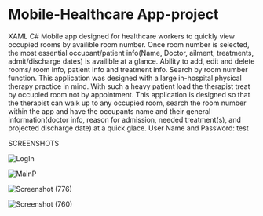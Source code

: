 # Mobile-Healthcare App-project
XAML C#
Mobile app designed for healthcare workers to quickly view occupied rooms by availible room number. Once room number is selected, the most essential occupant/patient info(Name, Doctor, ailment, treatments, admit/discharge dates) is availible at a glance.
Ability to add, edit and delete rooms/ room info, patient info and treatment info. Search by room number function.
This application was designed with a large in-hospital physical therapy practice in mind. With such a heavy patient load the therapist
treat by occupied room not by appointment. This application is designed so that the therapist can walk up to any occupied room, search the room number within the app
and have the occupants name and their general information(doctor info, reason for admission, needed treatment(s), and projected discharge date) at a quick glace.
User Name and Password: test

SCREENSHOTS

![LogIn](https://user-images.githubusercontent.com/54335750/113626759-8e9a3700-9630-11eb-8e6c-df5fa12890ab.png)

![MainP](https://user-images.githubusercontent.com/54335750/113626771-935eeb00-9630-11eb-9136-f8cc903a9f4f.png)

![Screenshot (776)](https://user-images.githubusercontent.com/54335750/113626811-9c4fbc80-9630-11eb-9be5-9d0994c907b2.png)

![Screenshot (760)](https://user-images.githubusercontent.com/54335750/114281683-c547c700-9a0d-11eb-9437-1db5175e2260.png)


